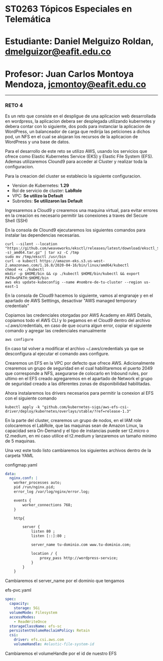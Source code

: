 # **ST0263 Tópicos Especiales en Telemática**

# **Estudiante**: Daniel Melguizo Roldan, dmelguizor@eafit.edu.co

# **Profesor**: Juan Carlos Montoya Mendoza, jcmontoy@eafit.edu.co

*******

### **RETO 4**
Es un reto que consiste en el despligue de una aplicacion web desarrollada en wordpress, la aplicacion debera ser desplegada utilizando kubernetes y debera contar con lo siguiente, dos pods para instanciar la aplicacion de WordPress, un balanceador de carga que redirija las peticiones a dichos pod, un NFS en el cual se alojaran los recursos de la aplicacion de WordPress y una base de datos.

Para el desarrollo de este reto se utilizo AWS, usando los servicios que ofrece como Elastic Kubernetes Service (EKS) y Elastic File System (EFS). Ademas utilizaremos Clound9 para acceder al Cluster y realizar toda la configuracion.

Para la creacion del cluster se establecio la siguiente configuracion.
* Version de Kubernetes: **1.29**
* Rol de servicio de cluster: **LabRole**
* VPC: **Se utilizo la Default**
* Subredes: **Se utilizaron las Default**

Ingresaremos a Cloud9 y crearemos una maquina virtual, para evitar errores en la creacion es necesario permitir las conexiones a traves del Secure Shell (SSH)

En la consola de Clound9 ejecutaremos los siguientes comandos para instalar las dependencias necesarias.

```ssh
curl --silent --location "https://github.com/weaveworks/eksctl/releases/latest/download/eksctl_$(uname -s)_amd64.tar.gz" | tar xz -C /tmp
sudo mv /tmp/eksctl /usr/bin
curl -o kubectl https://amazon-eks.s3.us-west-2.amazonaws.com/1.16.8/2020-04-16/bin/linux/amd64/kubectl
chmod +x ./kubectl
mkdir -p $HOME/bin && cp ./kubectl $HOME/bin/kubectl && export PATH=$PATH:$HOME/bin
aws eks update-kubeconfig --name #nombre-de-tu-cluster --region us-east-1
```

En la consola de Cloud9 hacemos lo siguiente, vamos al engranaje y en el apartado de AWS Setttings, desactivar "AWS managed temporary credentials"

Copiamos las credenciales otorgadas por AWS Academy en AWS Details, copiamos todo el AWS CLI y lo pegamos en el Cloud9 dentro del archivo ~/.aws/credentials, en caso de que ocurra algun error, copiar el siguiente comando y agregar las credenciales manualmente

```ssh
aws configure
```
En caso tal volver a modificar el archivo ~/.aws/credentials ya que se desconfigura al ejecutar el comando aws configure.

Crearemos un EFS en la VPC por defecto que ofrece AWS. Adicionalmente crearemos un grupo de seguridad en el cual habilitaremos el puerto 2049 que corresponde a NFS, asegurarse de colocarlo en Inbound rules, por ultimo en el EFS creado agregaremos en el apartado de Network el grupo de seguridad creado a las diferentes zonas de disponibilidad habilitadas.

Ahora instalaremos los drivers necesarios para permitir la conexion al EFS con el siguiente comando

```ssh
kubectl apply -k "github.com/kubernetes-sigs/aws-efs-csi-driver/deploy/kubernetes/overlays/stable/?ref=release-1.3"
```

En la parte del cluster, crearemos un grupo de nodos, en el IAM role colocaremos el LabRole, que las maquinas sean de Amazon Linux, la capacidad sera On-Demand y el tipo de instancias puede ser t2.micro o t2.medium, en mi caso utilice el t2.medium y lanzaremos un tamaño minimo de 5 maquinas.

Una vez este todo listo cambiaremos los siguientes archivos dentro de la carpeta YAML

configmap.yaml

```yaml
data:
  nginx.conf: |
    worker_processes auto;
    pid /run/nginx.pid;
    error_log /var/log/nginx/error.log;

    events {
        worker_connections 768;
    }

    http{

        server {
            listen 80 ;
            listen [::]:80 ;

            server_name tu-dominio.com www.tu-dominio.com;

            location / {
                proxy_pass http://wordpress-service;
            }
        }
    }
```

Cambiaremos el server_name por el dominio que tengamos

efs-pvc.yaml

```yaml
spec:
  capacity:
    storage: 5Gi
  volumeMode: Filesystem
  accessModes:
    - ReadWriteOnce
  storageClassName: efs-sc
  persistentVolumeReclaimPolicy: Retain
  csi:
    driver: efs.csi.aws.com
    volumeHandle: #elastic-file-system-id
```

Cambiaremos el volumeHandle por el id de nuestro EFS